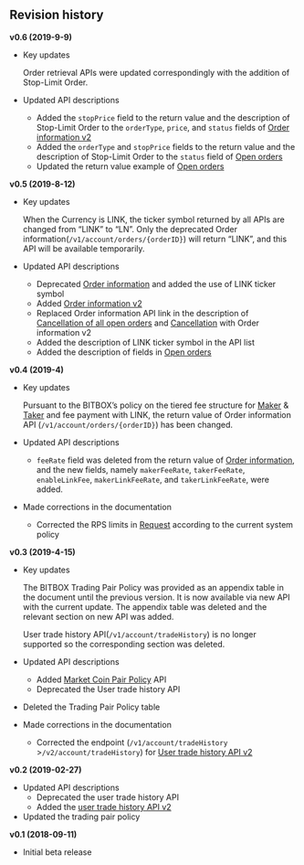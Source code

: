 ## Revision history

**v0.6 (2019-9-9)**

  - Key updates

    Order retrieval APIs were updated correspondingly with the addition of Stop-Limit Order.

  - Updated API descriptions

    - Added the `stopPrice` field to the return value and the description of Stop-Limit Order to the `orderType`, `price`, and `status` fields of [Order information v2](/api/account/v2-account-orders-orderID-get.md#order-information-v2)
    - Added the `orderType` and `stopPrice` fields to the return value and the description of Stop-Limit Order to the `status` field of [Open orders](/api/trade/v1-trade-openOrders-get.md#open-orders)
    - Updated the return value example of [Open orders](/api/trade/v1-trade-openOrders-get.md#open-orders)

**v0.5 (2019-8-12)**

  - Key updates

    When the Currency is LINK, the ticker symbol returned by all APIs are changed from “LINK” to “LN”. Only the deprecated Order information(`/v1/account/orders/{orderID}`) will return “LINK”, and this API will be available temporarily.

  - Updated API descriptions

      - Deprecated [Order information](/api/account/v1-account-orders-orderID-get.md#order-information-deprecated) and added the use of LINK ticker symbol
      - Added [Order information v2](/api/account/v2-account-orders-orderID-get.md#order-information-v2)
      - Replaced Order information API link in the description of [Cancellation of all open orders](/api/trade/v1-trade-openOrders-delete.md#cancellation-of-all-open-orders) and [Cancellation](/api/trade/v1-trade-orders-delete.md#cancellation) with Order information v2
      - Added the description of LINK ticker symbol in the API list
      - Added the description of fields in [Open orders](/api/trade/v1-trade-openOrders-get.md#open-orders)

**v0.4 (2019-4)**

  - Key updates

    Pursuant to the BITBOX’s policy on the tiered fee structure for [Maker](/5_Terms.md#maker) & [Taker](/5_Terms.md#taker) and fee payment with LINK, the return value of Order information API (`/v1/account/orders/{orderID}`) has been changed.

  - Updated API descriptions

      - `feeRate` field was deleted from the return value of [Order information](/api/account/v1-account-orders-orderID-get.md#order-information-deprecated), and the new fields, namely `makerFeeRate`, `takerFeeRate`, `enableLinkFee`, `makerLinkFeeRate`, and `takerLinkFeeRate`, were added.

  - Made corrections in the documentation

      - Corrected the RPS limits in [Request](/1_Overview.md#request) according to the current system policy

**v0.3 (2019-4-15)**

  - Key updates

    The BITBOX Trading Pair Policy was provided as an appendix table in the document until the previous version. It is now available via new API with the current update.
    The appendix table was deleted and the relevant section on new API was added.

    User trade history API(`/v1/account/tradeHistory`) is no longer supported so the corresponding section was deleted.

  - Updated API descriptions

      - Added [Market Coin Pair Policy](/api/market/v1-market-public-coins-pairPolicy-get.md#market-coin-pair-policy) API
      - Deprecated the User trade history API

  - Deleted the Trading Pair Policy table

  - Made corrections in the documentation

      - Corrected the endpoint (`/v1/account/tradeHistory` \>`/v2/account/tradeHistory`) for [User trade history API v2](/api/account/v2-account-tradeHistory-get.md#user-trade-history-v2)

**v0.2 (2019-02-27)**

  - Updated API descriptions
      - Deprecated the user trade history API
      - Added the [user trade history API v2](/api/account/v2-account-tradeHistory-get.md#user-trade-history-v2)
  - Updated the trading pair policy

**v0.1 (2018-09-11)**

  - Initial beta release
